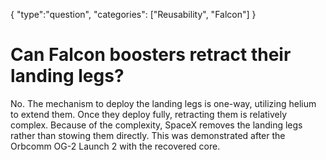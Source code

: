 {
    "type":"question",
    "categories": ["Reusability", "Falcon"]
}

# Can Falcon boosters retract their landing legs?

No. The mechanism to deploy the landing legs is one-way, utilizing helium to extend them. Once they deploy fully, retracting them is relatively complex. Because of the complexity, SpaceX removes the landing legs rather than stowing them directly. This was demonstrated after the Orbcomm OG-2 Launch 2 with the recovered core.
